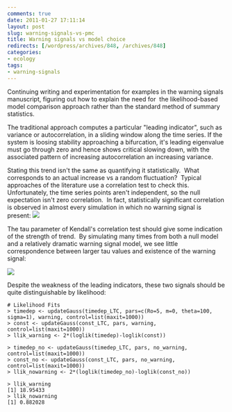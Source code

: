 ```yaml
---
comments: true
date: 2011-01-27 17:11:14
layout: post
slug: warning-signals-vs-pmc
title: Warning signals vs model choice
redirects: [/wordpress/archives/848, /archives/848]
categories:
- ecology
tags:
- warning-signals
---
```


Continuing writing and experimentation for examples in the warning signals manuscript, figuring out how to explain the need for  the likelihood-based model comparison approach rather than the standard method of summary statistics.

The traditional approach computes a particular "leading indicator", such as variance or autocorrelation, in a sliding window along the time series.  If the system is loosing stability approaching a bifurcation, it's leading eigenvalue must go through zero and hence shows critical slowing down, with the associated pattern of increasing autocorrelation an increasing variance.

Stating this trend isn't the same as quantifying it statistically.  What corresponds to an actual increase vs a random fluctuation?  Typical approaches of the literature use a correlation test to check this.  Unfortunately, the time series points aren't independent, so the null expectation isn't zero correlation.  In fact, statistically significant correlation is observed in almost every simulation in which no warning signal is present:
![]( http://farm5.staticflickr.com/4084/5393748789_5a1fc0ae7c_o.png )


The tau parameter of Kendall's correlation test should give some indication of the strength of trend.  By simulating many times from both a null model and a relatively dramatic warning signal model, we see little correspondence between larger tau values and existence of the warning signal:

![]( http://farm6.staticflickr.com/5140/5394363432_dfb662249a_o.png )


Despite the weakness of the leading indicators, these two signals should be quite distinguishable by likelihood:

    
    
    # Likelihood Fits  
    > timedep <- updateGauss(timedep_LTC, pars=c(Ro=5, m=0, theta=100, sigma=1), warning, control=list(maxit=1000))
    > const <- updateGauss(const_LTC, pars, warning, control=list(maxit=1000))
    > llik_warning <- 2*(loglik(timedep)-loglik(const))
    
    > timedep_no <- updateGauss(timedep_LTC, pars, no_warning, control=list(maxit=1000))
    > const_no <- updateGauss(const_LTC, pars, no_warning, control=list(maxit=1000))
    > llik_nowarning <- 2*(loglik(timedep_no)-loglik(const_no))
    
    > llik_warning
    [1] 18.95433
    > llik_nowarning
    [1] 0.882028
    



